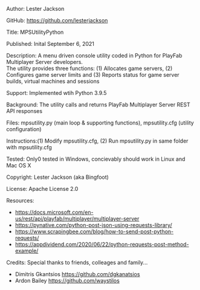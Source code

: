 
Author:      Lester Jackson

GitHub:      https://github.com/lesterjackson

Title:       MPSUtilityPython

Published:   Inital September 6, 2021

Description: A menu driven console utility coded in Python for PlayFab Multiplayer Server developers.  
             The utility provides three functions: (1) Allocates game servers, (2) Configures game server limits
             and (3) Reports status for game server builds, virtual machines and sessions

Support:     Implemented wtih Python 3.9.5

Background:  The utility calls and returns PlayFab Multiplayer Server REST API responses

Files:       mpsutility.py (main loop & supporting functions), mpsutility.cfg (utility configuration)

Instructions:(1) Modify mpsutility.cfg, (2) Run mpsutility.py in same folder with mpsutility.cfg

Tested:      Only0 tested in Windows, concievably should work in Linux and Mac OS X

Copyright:   Lester Jackson (aka Bingfoot)

License:     Apache License 2.0

Resources:   

- https://docs.microsoft.com/en-us/rest/api/playfab/multiplayer/multiplayer-server
- https://pynative.com/python-post-json-using-requests-library/
- https://www.scrapingbee.com/blog/how-to-send-post-python-requests/
- https://appdividend.com/2020/06/22/python-requests-post-method-example/

Credits:     Special thanks to friends, colleages and family...

- Dimitris Gkantsios https://github.com/dgkanatsios
- Ardon Bailey https://github.com/waystilos

